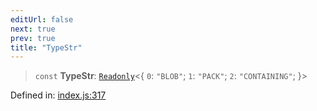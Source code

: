 ```yaml
---
editUrl: false
next: true
prev: true
title: "TypeStr"
---
```


> `const` **TypeStr**: [`Readonly`](https://www.typescriptlang.org/docs/handbook/utility-types.html#readonlytype)\<\{ `0`: `"BLOB"`; `1`: `"PACK"`; `2`: `"CONTAINING"`; \}\>

Defined in: [index.js:317](https://github.com/vasco-santos/hash-stream/blob/main/packages/cli/src/index.js#L317)
